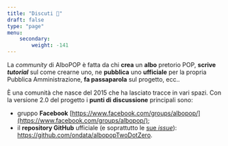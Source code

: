 ```yaml
---
title: "Discuti 💬"
draft: false
type: "page"
menu:
    secondary:
        weight: -141
---
```


La _community_ di AlboPOP è fatta da chi **crea** un **albo** pretorio POP, **scrive** **_tutorial_** sul come crearne uno, ne **pubblica** uno **ufficiale** per la propria Pubblica Amministrazione, **fa passaparola** sul progetto, ecc..

È una comunità che nasce del 2015 che ha lasciato tracce in vari spazi. Con la versione 2.0 del progetto i **punti di discussione** principali sono:

- gruppo **Facebook** [https://www.facebook.com/groups/albopop/](https://www.facebook.com/groups/albopop/);
- il **repository GitHub** ufficiale (e soprattutto le [sue _issue_](https://github.com/ondata/albopopTwoDotZero/issues)): https://github.com/ondata/albopopTwoDotZero.

